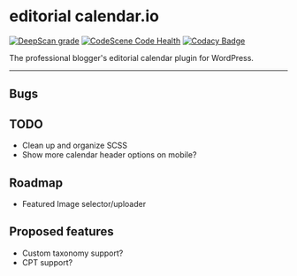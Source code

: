 # editorial calendar.io

[![DeepScan grade](https://deepscan.io/api/teams/13521/projects/16500/branches/356708/badge/grade.svg)](https://deepscan.io/dashboard#view=project&tid=13521&pid=16500&bid=356708) [![CodeScene Code Health](https://codescene.io/projects/14313/status-badges/code-health)](https://codescene.io/projects/14313)
[![Codacy Badge](https://app.codacy.com/project/badge/Grade/30d73f826c774f6ba8437003efef22b2)](https://www.codacy.com?utm_source=github.com&amp;utm_medium=referral&amp;utm_content=roundhousedesigns/calendario&amp;utm_campaign=Badge_Grade)

The professional blogger's editorial calendar plugin for WordPress.

---

## Bugs

## TODO

-   Clean up and organize SCSS
-   Show more calendar header options on mobile?

## Roadmap

-   Featured Image selector/uploader

## Proposed features

-   Custom taxonomy support?
-   CPT support?
